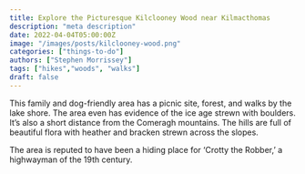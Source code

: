 ```yaml
---
title: Explore the Picturesque Kilclooney Wood near Kilmacthomas
description: "meta description"
date: 2022-04-04T05:00:00Z
image: "/images/posts/kilclooney-wood.png"
categories: ["things-to-do"]
authors: ["Stephen Morrissey"]
tags: ["hikes","woods", "walks"]
draft: false
---
```


This family and dog-friendly area has a picnic site, forest, and walks by the lake shore. The area even has evidence of the ice age strewn with boulders. It’s also a short distance from the Comeragh mountains. The hills are full of beautiful flora with heather and bracken strewn across the slopes.

The area is reputed to have been a hiding place for ‘Crotty the Robber,’ a highwayman of the 19th century.

